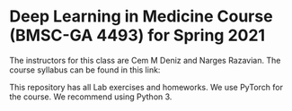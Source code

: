 # Deep Learning in Medicine Course (BMSC-GA 4493) for Spring 2021

The instructors for this class are Cem M Deniz and Narges Razavian. The course syllabus can be found in this link: 

This repository has all Lab exercises and homeworks. We use PyTorch for the course. We recommend using Python 3.

